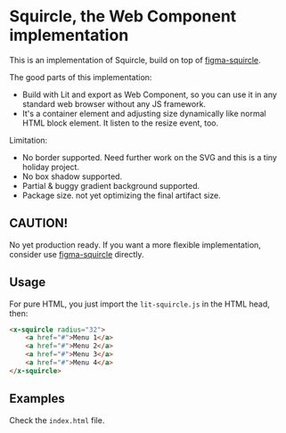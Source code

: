 # Squircle, the Web Component implementation

This is an implementation of Squircle, build on top of [figma-squircle](https://figma-squircle.vercel.app/).

The good parts of this implementation:

- Build with Lit and export as Web Component, so you can use it in any standard web browser without any JS framework.
- It's a container element and adjusting size dynamically like normal HTML block element. It listen to the resize event, too.

Limitation:

- No border supported. Need further work on the SVG and this is a tiny holiday project.
- No box shadow supported.
- Partial & buggy gradient background supported.
- Package size. not yet optimizing the final artifact size.

## CAUTION!

No yet production ready. If you want a more flexible implementation, consider use
[figma-squircle](https://figma-squircle.vercel.app/) directly.

## Usage

For pure HTML, you just import the `lit-squircle.js` in the HTML head, then:

```html
<x-squircle radius="32">
    <a href="#">Menu 1</a>
    <a href="#">Menu 2</a>
    <a href="#">Menu 3</a>
    <a href="#">Menu 4</a>
</x-squircle>
```

## Examples

Check the `index.html` file.
